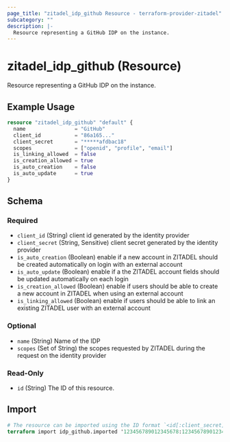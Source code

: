 ```yaml
---
page_title: "zitadel_idp_github Resource - terraform-provider-zitadel"
subcategory: ""
description: |-
  Resource representing a GitHub IDP on the instance.
---
```


# zitadel_idp_github (Resource)

Resource representing a GitHub IDP on the instance.

## Example Usage

```terraform
resource "zitadel_idp_github" "default" {
  name                = "GitHub"
  client_id           = "86a165..."
  client_secret       = "*****afdbac18"
  scopes              = ["openid", "profile", "email"]
  is_linking_allowed  = false
  is_creation_allowed = true
  is_auto_creation    = false
  is_auto_update      = true
}
```

<!-- schema generated by tfplugindocs -->
## Schema

### Required

- `client_id` (String) client id generated by the identity provider
- `client_secret` (String, Sensitive) client secret generated by the identity provider
- `is_auto_creation` (Boolean) enable if a new account in ZITADEL should be created automatically on login with an external account
- `is_auto_update` (Boolean) enable if a the ZITADEL account fields should be updated automatically on each login
- `is_creation_allowed` (Boolean) enable if users should be able to create a new account in ZITADEL when using an external account
- `is_linking_allowed` (Boolean) enable if users should be able to link an existing ZITADEL user with an external account

### Optional

- `name` (String) Name of the IDP
- `scopes` (Set of String) the scopes requested by ZITADEL during the request on the identity provider

### Read-Only

- `id` (String) The ID of this resource.

## Import

```terraform
# The resource can be imported using the ID format `<id[:client_secret]>`, e.g.
terraform import idp_github.imported '123456789012345678:1234567890123456781234567890123456787890'
```

